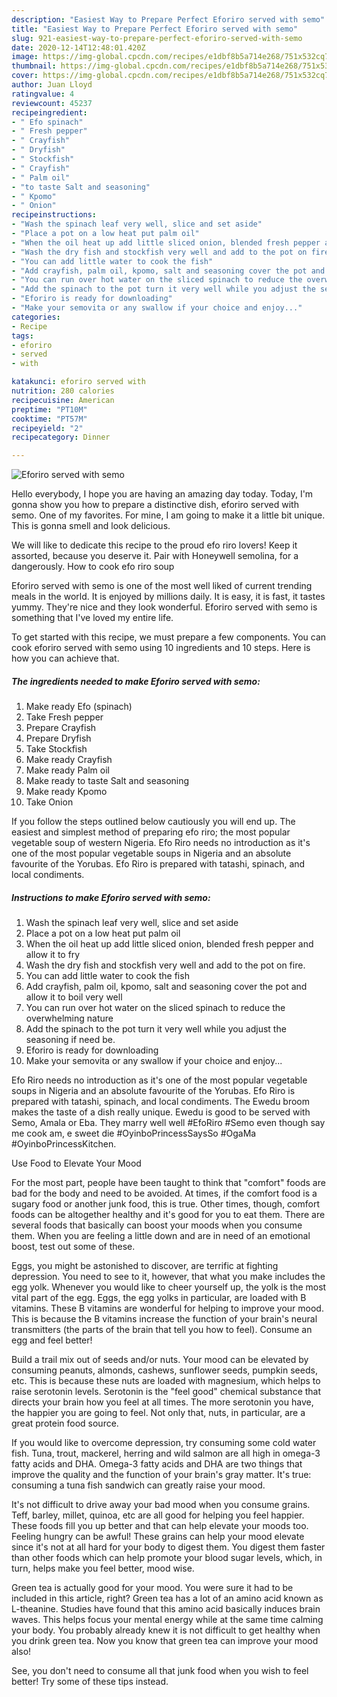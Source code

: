 ```yaml
---
description: "Easiest Way to Prepare Perfect Eforiro served with semo"
title: "Easiest Way to Prepare Perfect Eforiro served with semo"
slug: 921-easiest-way-to-prepare-perfect-eforiro-served-with-semo
date: 2020-12-14T12:48:01.420Z
image: https://img-global.cpcdn.com/recipes/e1dbf8b5a714e268/751x532cq70/eforiro-served-with-semo-recipe-main-photo.jpg
thumbnail: https://img-global.cpcdn.com/recipes/e1dbf8b5a714e268/751x532cq70/eforiro-served-with-semo-recipe-main-photo.jpg
cover: https://img-global.cpcdn.com/recipes/e1dbf8b5a714e268/751x532cq70/eforiro-served-with-semo-recipe-main-photo.jpg
author: Juan Lloyd
ratingvalue: 4
reviewcount: 45237
recipeingredient:
- " Efo spinach"
- " Fresh pepper"
- " Crayfish"
- " Dryfish"
- " Stockfish"
- " Crayfish"
- " Palm oil"
- "to taste Salt and seasoning"
- " Kpomo"
- " Onion"
recipeinstructions:
- "Wash the spinach leaf very well, slice and set aside"
- "Place a pot on a low heat put palm oil"
- "When the oil heat up add little sliced onion, blended fresh pepper and allow it to fry"
- "Wash the dry fish and stockfish very well and add to the pot on fire."
- "You can add little water to cook the fish"
- "Add crayfish, palm oil, kpomo, salt and seasoning cover the pot and allow it to boil very well"
- "You can run over hot water on the sliced spinach to reduce the overwhelming nature"
- "Add the spinach to the pot turn it very well while you adjust the seasoning if need be."
- "Eforiro is ready for downloading"
- "Make your semovita or any swallow if your choice and enjoy..."
categories:
- Recipe
tags:
- eforiro
- served
- with

katakunci: eforiro served with 
nutrition: 280 calories
recipecuisine: American
preptime: "PT10M"
cooktime: "PT57M"
recipeyield: "2"
recipecategory: Dinner

---
```



![Eforiro served with semo](https://img-global.cpcdn.com/recipes/e1dbf8b5a714e268/751x532cq70/eforiro-served-with-semo-recipe-main-photo.jpg)

Hello everybody, I hope you are having an amazing day today. Today, I'm gonna show you how to prepare a distinctive dish, eforiro served with semo. One of my favorites. For mine, I am going to make it a little bit unique. This is gonna smell and look delicious.

We will like to dedicate this recipe to the proud efo riro lovers! Keep it assorted, because you deserve it. Pair with Honeywell semolina, for a dangerously. How to cook efo riro soup

Eforiro served with semo is one of the most well liked of current trending meals in the world. It is enjoyed by millions daily. It is easy, it is fast, it tastes yummy. They're nice and they look wonderful. Eforiro served with semo is something that I've loved my entire life.


To get started with this recipe, we must prepare a few components. You can cook eforiro served with semo using 10 ingredients and 10 steps. Here is how you can achieve that.

<!--inarticleads1-->

##### The ingredients needed to make Eforiro served with semo:

1. Make ready  Efo (spinach)
1. Take  Fresh pepper
1. Prepare  Crayfish
1. Prepare  Dryfish
1. Take  Stockfish
1. Make ready  Crayfish
1. Make ready  Palm oil
1. Make ready to taste Salt and seasoning
1. Make ready  Kpomo
1. Take  Onion


If you follow the steps outlined below cautiously you will end up. The easiest and simplest method of preparing efo riro; the most popular vegetable soup of western Nigeria. Efo Riro needs no introduction as it&#39;s one of the most popular vegetable soups in Nigeria and an absolute favourite of the Yorubas. Efo Riro is prepared with tatashi, spinach, and local condiments. 

<!--inarticleads2-->

##### Instructions to make Eforiro served with semo:

1. Wash the spinach leaf very well, slice and set aside
1. Place a pot on a low heat put palm oil
1. When the oil heat up add little sliced onion, blended fresh pepper and allow it to fry
1. Wash the dry fish and stockfish very well and add to the pot on fire.
1. You can add little water to cook the fish
1. Add crayfish, palm oil, kpomo, salt and seasoning cover the pot and allow it to boil very well
1. You can run over hot water on the sliced spinach to reduce the overwhelming nature
1. Add the spinach to the pot turn it very well while you adjust the seasoning if need be.
1. Eforiro is ready for downloading
1. Make your semovita or any swallow if your choice and enjoy...


Efo Riro needs no introduction as it&#39;s one of the most popular vegetable soups in Nigeria and an absolute favourite of the Yorubas. Efo Riro is prepared with tatashi, spinach, and local condiments. The Ewedu broom makes the taste of a dish really unique. Ewedu is good to be served with Semo, Amala or Eba. They marry well well #EfoRiro #Semo even though say me cook am, e sweet die #OyinboPrincessSaysSo #OgaMa #OyinboPrincessKitchen. 

Use Food to Elevate Your Mood


For the most part, people have been taught to think that "comfort" foods are bad for the body and need to be avoided. At times, if the comfort food is a sugary food or another junk food, this is true. Other times, though, comfort foods can be altogether healthy and it's good for you to eat them. There are several foods that basically can boost your moods when you consume them. When you are feeling a little down and are in need of an emotional boost, test out some of these.

Eggs, you might be astonished to discover, are terrific at fighting depression. You need to see to it, however, that what you make includes the egg yolk. Whenever you would like to cheer yourself up, the yolk is the most vital part of the egg. Eggs, the egg yolks in particular, are loaded with B vitamins. These B vitamins are wonderful for helping to improve your mood. This is because the B vitamins increase the function of your brain's neural transmitters (the parts of the brain that tell you how to feel). Consume an egg and feel better!

Build a trail mix out of seeds and/or nuts. Your mood can be elevated by consuming peanuts, almonds, cashews, sunflower seeds, pumpkin seeds, etc. This is because these nuts are loaded with magnesium, which helps to raise serotonin levels. Serotonin is the "feel good" chemical substance that directs your brain how you feel at all times. The more serotonin you have, the happier you are going to feel. Not only that, nuts, in particular, are a great protein food source.

If you would like to overcome depression, try consuming some cold water fish. Tuna, trout, mackerel, herring and wild salmon are all high in omega-3 fatty acids and DHA. Omega-3 fatty acids and DHA are two things that improve the quality and the function of your brain's gray matter. It's true: consuming a tuna fish sandwich can greatly raise your mood. 

It's not difficult to drive away your bad mood when you consume grains. Teff, barley, millet, quinoa, etc are all good for helping you feel happier. These foods fill you up better and that can help elevate your moods too. Feeling hungry can be awful! These grains can help your mood elevate since it's not at all hard for your body to digest them. You digest them faster than other foods which can help promote your blood sugar levels, which, in turn, helps make you feel better, mood wise.

Green tea is actually good for your mood. You were sure it had to be included in this article, right? Green tea has a lot of an amino acid known as L-theanine. Studies have found that this amino acid basically induces brain waves. This helps focus your mental energy while at the same time calming your body. You probably already knew it is not difficult to get healthy when you drink green tea. Now you know that green tea can improve your mood also!

See, you don't need to consume all that junk food when you wish to feel better! Try  some  of  these  tips  instead.

